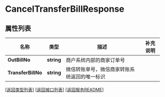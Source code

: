 # CancelTransferBillResponse

## 属性列表

名称 | 类型 | 描述 | 补充说明
------------ | ------------- | ------------- | -------------
**OutBillNo** | **string** | 商户系统内部的商家订单号 | 
**TransferBillNo** | **string** | 微信转账单号，微信商家转账系统返回的唯一标识 | 

[\[返回类型列表\]](README.md#类型列表)
[\[返回接口列表\]](README.md#接口列表)
[\[返回服务README\]](README.md)
